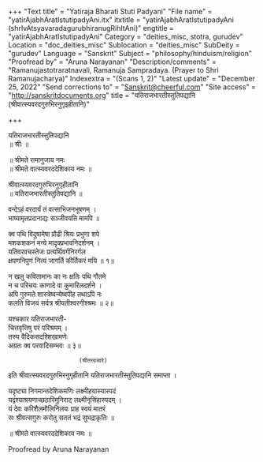 +++
"Text title" = "Yatiraja Bharati Stuti Padyani"
"File name" = "yatirAjabhAratIstutipadyAni.itx"
itxtitle = "yatirAjabhAratIstutipadyAni (shrIvAtsyavaradagurubhiranugRihItAni)"
engtitle = "yatirAjabhAratIstutipadyAni"
Category = "deities_misc, stotra, gurudev"
Location = "doc_deities_misc"
Sublocation = "deities_misc"
SubDeity = "gurudev"
Language = "Sanskrit"
Subject = "philosophy/hinduism/religion"
"Proofread by" = "Aruna Narayanan"
"Description/comments" = "Ramanujastotraratnavali, Ramanuja Sampradaya. (Prayer to Shri Ramanujacharya)"
Indexextra = "(Scans 1, 2)"
"Latest update" = "December 25, 2022"
"Send corrections to" = "Sanskrit@cheerful.com"
"Site access" = "http://sanskritdocuments.org"
title = "यतिराजभारतीस्तुतिपद्यानि (श्रीवात्स्यवरदगुरुभिरनुगृइहीतानि)"

+++
  
 यतिराजभारतीस्तुतिपद्यानि   
           ॥ श्रीः ॥  
  
   ॥ श्रीमते रामानुजाय नमः  
 ॥ श्रीमते वात्स्यवरददेशिकाय नमः ॥  
  
श्रीवात्स्यवरदगुरुभिरनुगृहीतानि  
॥ यतिराजभारतीस्तुतिपद्यानि ॥  
  
वन्देऽहं वरदार्यं तं वत्साभिजनभूषणम् ।  
भाष्यामृतप्रदानाद्यः सञ्जीवयति मामपि ॥  
  
क्व पथि विदुषामेषा प्रौढी श्रियः प्रभुणा शपे  
      मशकशकनं मन्ये मादृक्प्रभावनिदर्शनम् ।  
यतिवरवचस्तेजः प्रत्यर्थिवर्गनिरर्गल  
      क्षपणनिपुणं नित्यं जागर्ति कीर्तिकरं मयि ॥ १॥  
  
न खलु कवितामानः का नः क्षतिः पथि गौतमे  
      न च परिचयः काणादे वा कुमारिलदर्शने ।  
अपि गुरुमते शास्त्रेष्वन्येष्वपीह तथाऽपि नः  
      फलति विजयं सर्वत्र श्रीयतीश्वरगीश्श्रमः ॥ २॥  
  
यश्चकार यतिराजभारती-  
      चित्तवृत्तिषु परं परिश्रमम् ।  
तस्य वैदिकसदश्शिखामणेः  
      अग्रतः क्व परवादिसम्भवः ॥ ३॥  
  
                        (श्रीतत्त्वसारे)  
  
इति श्रीवात्स्यवरदगुरुभिरनुगृहीतानि यतिराजभारतीस्तुतिपद्यानि समाप्ता ।  
  
यदृष्ट्या निगमान्तदेशिकमणिः लक्ष्मीहयास्यास्पदं  
      यद्वंश्याश्रयणाच्छठारिमुनिराट् लक्ष्मीनृसिंहास्पदम् ।  
यं देवः करिशैलमौलिनिलयः प्राह स्वयं मातरं  
      सः श्रीवत्सगुरुः करोतु सततं भद्रं सुभद्राकृतिः ॥  
  
 ॥ श्रीमते वात्स्यवरददेशिकाय नमः ॥  
  
  
Proofread by Aruna Narayanan   
  
